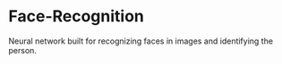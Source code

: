 # Face-Recognition
Neural network built for recognizing faces in images and identifying the person.
